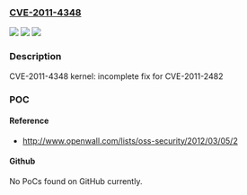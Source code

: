 ### [CVE-2011-4348](https://cve.mitre.org/cgi-bin/cvename.cgi?name=CVE-2011-4348)
![](https://img.shields.io/static/v1?label=Product&message=Red%20Hat%20Enterprise%20Linux%205&color=blue)
![](https://img.shields.io/static/v1?label=Version&message=!%200%3A2.6.18-274.17.1.el5%20&color=brighgreen)
![](https://img.shields.io/static/v1?label=Vulnerability&message=Improper%20Restriction%20of%20Operations%20within%20the%20Bounds%20of%20a%20Memory%20Buffer&color=brighgreen)

### Description

CVE-2011-4348 kernel: incomplete fix for CVE-2011-2482

### POC

#### Reference
- http://www.openwall.com/lists/oss-security/2012/03/05/2

#### Github
No PoCs found on GitHub currently.


